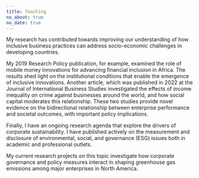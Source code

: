 ```yaml
---
title: Teaching
no_about: true
no_date: true
---
```


My research has contributed towards improving our understanding of how inclusive business practices can address socio-economic challenges in developing countries. 

My 2019 Research Policy publication, for example, examined the role of mobile money innovations for advancing financial inclusion in Africa. The results shed light on the institutional conditions that enable the emergence of inclusive innovations. Another article, which was published in 2022 at the Journal of International Business Studies investigated the effects of income inequality on crime against businesses around the world, and how social capital moderates this relationship. These two studies provide novel evidence on the bidirectional relationship between enterprise performance and societal outcomes, with important policy implications.

Finally, I have an ongoing research agenda that explore the drivers of corporate sustainability. I have published actively on the measurement and disclosure of environmental, social, and governance (ESG) issues both in academic and professional outlets. 

My current research projects on this topic investigate how corporate governance and policy measures interact in shaping greenhouse gas emissions among major enterprises in North America. 


